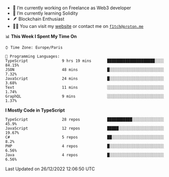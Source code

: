 - 🔭 I’m currently working on Freelance as Web3 developer
- 🌱 I’m currently learning Solidity
- 🪶 Blockchain Enthusiast
- 👨‍💻 You can visit my [website](https://f1tch.xyz) or contact me on [`f1tch@proton.me`](mailto:f1tch@proton.me)

<!--START_SECTION:waka-->
📊 **This Week I Spent My Time On** 

```text
⌚︎ Time Zone: Europe/Paris

💬 Programming Languages: 
TypeScript               9 hrs 19 mins       █████████████████████░░░░   84.15% 
JSON                     48 mins             █░░░░░░░░░░░░░░░░░░░░░░░░   7.32% 
JavaScript               24 mins             █░░░░░░░░░░░░░░░░░░░░░░░░   3.68% 
Text                     11 mins             ░░░░░░░░░░░░░░░░░░░░░░░░░   1.74% 
GraphQL                  9 mins              ░░░░░░░░░░░░░░░░░░░░░░░░░   1.37%

```

**I Mostly Code in TypeScript** 

```text
TypeScript               28 repos            ███████████░░░░░░░░░░░░░░   45.9% 
JavaScript               12 repos            █████░░░░░░░░░░░░░░░░░░░░   19.67% 
C#                       5 repos             ██░░░░░░░░░░░░░░░░░░░░░░░   8.2% 
PHP                      4 repos             █░░░░░░░░░░░░░░░░░░░░░░░░   6.56% 
Java                     4 repos             █░░░░░░░░░░░░░░░░░░░░░░░░   6.56%

```



 Last Updated on 26/12/2022 12:06:50 UTC
<!--END_SECTION:waka-->
